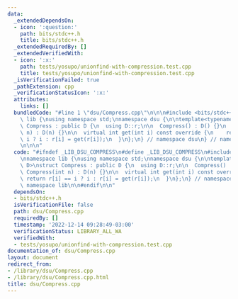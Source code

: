 ```yaml
---
data:
  _extendedDependsOn:
  - icon: ':question:'
    path: bits/stdc++.h
    title: bits/stdc++.h
  _extendedRequiredBy: []
  _extendedVerifiedWith:
  - icon: ':x:'
    path: tests/yosupo/unionfind-with-compression.test.cpp
    title: tests/yosupo/unionfind-with-compression.test.cpp
  _isVerificationFailed: true
  _pathExtension: cpp
  _verificationStatusIcon: ':x:'
  attributes:
    links: []
  bundledCode: "#line 1 \"dsu/Compress.cpp\"\n\n\n#include <bits/stdc++.h>\n\nnamespace\
    \ lib {\nusing namespace std;\nnamespace dsu {\n\ntemplate<typename D>\nstruct\
    \ Compress : public D {\n  using D::r;\n\n  Compress() : D() {}\n  Compress(int\
    \ n) : D(n) {}\n\n  virtual int get(int i) const override {\n    return r[i] ==\
    \ i ? i : r[i] = get(r[i]);\n  }\n};\n} // namespace dsu\n} // namespace lib\n\
    \n\n\n"
  code: "#ifndef _LIB_DSU_COMPRESS\n#define _LIB_DSU_COMPRESS\n#include <bits/stdc++.h>\n\
    \nnamespace lib {\nusing namespace std;\nnamespace dsu {\n\ntemplate<typename\
    \ D>\nstruct Compress : public D {\n  using D::r;\n\n  Compress() : D() {}\n \
    \ Compress(int n) : D(n) {}\n\n  virtual int get(int i) const override {\n   \
    \ return r[i] == i ? i : r[i] = get(r[i]);\n  }\n};\n} // namespace dsu\n} //\
    \ namespace lib\n\n#endif\n\n"
  dependsOn:
  - bits/stdc++.h
  isVerificationFile: false
  path: dsu/Compress.cpp
  requiredBy: []
  timestamp: '2022-12-14 09:28:49-03:00'
  verificationStatus: LIBRARY_ALL_WA
  verifiedWith:
  - tests/yosupo/unionfind-with-compression.test.cpp
documentation_of: dsu/Compress.cpp
layout: document
redirect_from:
- /library/dsu/Compress.cpp
- /library/dsu/Compress.cpp.html
title: dsu/Compress.cpp
---
```

